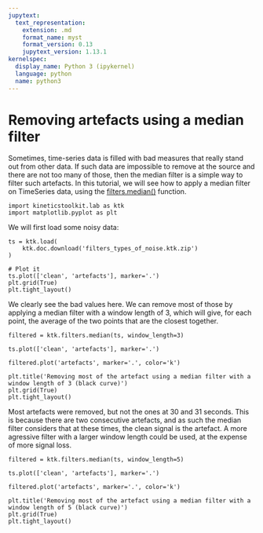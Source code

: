 ```yaml
---
jupytext:
  text_representation:
    extension: .md
    format_name: myst
    format_version: 0.13
    jupytext_version: 1.13.1
kernelspec:
  display_name: Python 3 (ipykernel)
  language: python
  name: python3
---
```


# Removing artefacts using a median filter

Sometimes, time-series data is filled with bad measures that really stand out from other data. If such data are impossible to remove at the source and there are not too many of those, then the median filter is a simple way to filter such artefacts. In this tutorial, we will see how to apply a median filter on TimeSeries data, using the [filters.median()](api/kineticstoolkit.filters.median.rst) function.

```{code-cell} ipython3
import kineticstoolkit.lab as ktk
import matplotlib.pyplot as plt
```

We will first load some noisy data:

```{code-cell} ipython3
ts = ktk.load(
    ktk.doc.download('filters_types_of_noise.ktk.zip')
)

# Plot it
ts.plot(['clean', 'artefacts'], marker='.')
plt.grid(True)
plt.tight_layout()
```

We clearly see the bad values here. We can remove most of those by applying a median filter with a window length of 3, which will give, for each point, the average of the two points that are the closest together.

```{code-cell} ipython3
filtered = ktk.filters.median(ts, window_length=3)

ts.plot(['clean', 'artefacts'], marker='.')

filtered.plot('artefacts', marker='.', color='k')

plt.title('Removing most of the artefact using a median filter with a window length of 3 (black curve)')
plt.grid(True)
plt.tight_layout()
```

Most artefacts were removed, but not the ones at 30 and 31 seconds. This is because there are two consecutive artefacts, and as such the median filter considers that at these times, the clean signal is the artefact. A more agressive filter with a larger window length could be used, at the expense of more signal loss.

```{code-cell} ipython3
filtered = ktk.filters.median(ts, window_length=5)

ts.plot(['clean', 'artefacts'], marker='.')

filtered.plot('artefacts', marker='.', color='k')

plt.title('Removing most of the artefact using a median filter with a window length of 5 (black curve)')
plt.grid(True)
plt.tight_layout()
```
